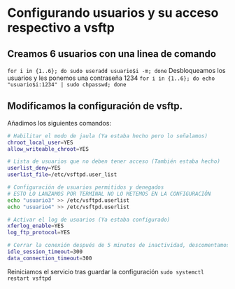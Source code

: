# Configurando usuarios y su acceso respectivo a vsftp

## Creamos 6 usuarios con una linea de comando
`for i in {1..6}; do sudo useradd usuario$i -m; done`
Desbloqueamos los usuarios y les ponemos una contraseña 1234
`for i in {1..6}; do echo "usuario$i:1234" | sudo chpasswd; done`


## Modificamos la configuración de vsftp.
Añadimos los siguientes comandos:
```bash
# Habilitar el modo de jaula (Ya estaba hecho pero lo señalamos)
chroot_local_user=YES
allow_writeable_chroot=YES

# Lista de usuarios que no deben tener acceso (También estaba hecho)
userlist_deny=YES
userlist_file=/etc/vsftpd.user_list

# Configuración de usuarios permitidos y denegados
# ESTO LO LANZAMOS POR TERMINAL NO LO METEMOS EN LA CONFIGURACIÓN
echo "usuario3" >> /etc/vsftpd.userlist
echo "usuario4" >> /etc/vsftpd.userlist

# Activar el log de usuarios (Ya estaba configurado)
xferlog_enable=YES
log_ftp_protocol=YES

# Cerrar la conexión después de 5 minutos de inactividad, descomentamos las lineas y ponemos el tiempo en 300 segundos(5 minutos)
idle_session_timeout=300
data_connection_timeout=300
```

Reiniciamos el servicio tras guardar la configuración `sudo systemctl restart vsftpd`